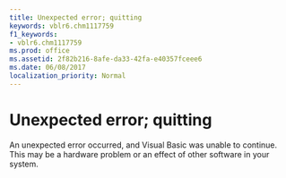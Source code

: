 ```yaml
---
title: Unexpected error; quitting
keywords: vblr6.chm1117759
f1_keywords:
- vblr6.chm1117759
ms.prod: office
ms.assetid: 2f82b216-8afe-da33-42fa-e40357fceee6
ms.date: 06/08/2017
localization_priority: Normal
---
```



# Unexpected error; quitting

An unexpected error occurred, and Visual Basic was unable to continue. This may be a hardware problem or an effect of other software in your system.


